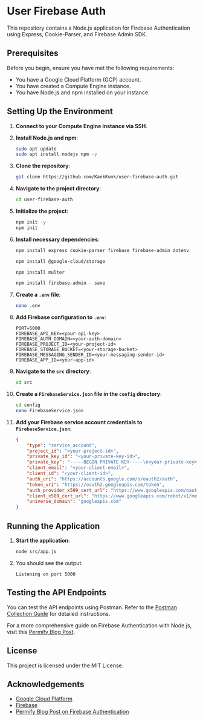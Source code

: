 # User Firebase Auth

This repository contains a Node.js application for Firebase Authentication using Express, Cookie-Parser, and Firebase Admin SDK.

## Prerequisites

Before you begin, ensure you have met the following requirements:

- You have a Google Cloud Platform (GCP) account.
- You have created a Compute Engine instance.
- You have Node.js and npm installed on your instance.

## Setting Up the Environment

1. **Connect to your Compute Engine instance via SSH**.

2. **Install Node.js and npm**:
    ```sh
    sudo apt update
    sudo apt install nodejs npm -y
    ```

3. **Clone the repository**:
    ```sh
    git clone https://github.com/KankKunk/user-firebase-auth.git
    ```

4. **Navigate to the project directory**:
    ```sh
    cd user-firebase-auth
    ```

5. **Initialize the project**:
    ```sh
    npm init -y
    npm init
    ```

6. **Install necessary dependencies**:
    ```sh
    npm install express cookie-parser firebase firebase-admin dotenv
    ```
    ```sh
    npm install @google-cloud/storage
    ```
    ```sh
    npm install multer
    ```
    ```sh
    npm install firebase-admin - save
    ```

7. **Create a `.env` file**:
    ```sh
    nano .env
    ```

8. **Add Firebase configuration to `.env`**:
    ```
    PORT=5000
    FIREBASE_API_KEY=<your-api-key>
    FIREBASE_AUTH_DOMAIN=<your-auth-domain>
    FIREBASE_PROJECT_ID=<your-project-id>
    FIREBASE_STORAGE_BUCKET=<your-storage-bucket>
    FIREBASE_MESSAGING_SENDER_ID=<your-messaging-sender-id>
    FIREBASE_APP_ID=<your-app-id>
    ```

9. **Navigate to the `src` directory**:
    ```sh
    cd src
    ```

10. **Create a `FirebaseService.json` file in the `config` directory**:
    ```sh
    cd config
    nano FirebaseService.json
    ```

11. **Add your Firebase service account credentials to `FirebaseService.json`**:
    ```json
    {
        "type": "service_account",
        "project_id": "<your-project-id>",
        "private_key_id": "<your-private-key-id>",
        "private_key": "-----BEGIN PRIVATE KEY-----\n<your-private-key>\n-----END PRIVATE KEY-----\n",
        "client_email": "<your-client-email>",
        "client_id": "<your-client-id>",
        "auth_uri": "https://accounts.google.com/o/oauth2/auth",
        "token_uri": "https://oauth2.googleapis.com/token",
        "auth_provider_x509_cert_url": "https://www.googleapis.com/oauth2/v1/certs",
        "client_x509_cert_url": "https://www.googleapis.com/robot/v1/metadata/x509/<your-client-email>",
        "universe_domain": "googleapis.com"
    }
    ```

## Running the Application

1. **Start the application**:
    ```sh
    node src/app.js
    ```

2. You should see the output:
    ```
    Listening on port 5000
    ```

## Testing the API Endpoints

You can test the API endpoints using Postman. Refer to the [Postman Collection Guide](https://docs.google.com/document/d/1kvSbwL57XVjMX6Ije7vDp3Pix2sCaofgeJS37aJvVGA/edit?usp=sharing) for detailed instructions.

For a more comprehensive guide on Firebase Authentication with Node.js, visit this [Permify Blog Post](https://permify.co/post/firebase-authentication-nodejs/#testing-authentication-flow).

## License

This project is licensed under the MIT License.

## Acknowledgements

- [Google Cloud Platform](https://cloud.google.com/)
- [Firebase](https://firebase.google.com/)
- [Permify Blog Post on Firebase Authentication](https://permify.co/post/firebase-authentication-nodejs/#testing-authentication-flow)
